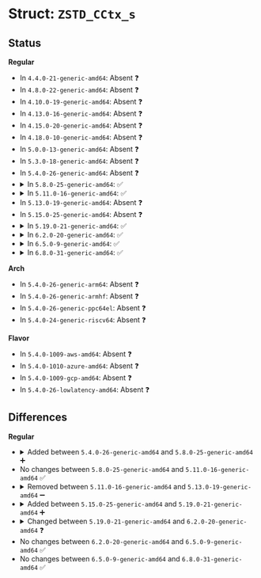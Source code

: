 # Struct: <code>ZSTD_CCtx_s</code>

## Status
<b>Regular</b>
<ul>
<li>
In <code>4.4.0-21-generic-amd64</code>: Absent ❓
</li>
<li>
In <code>4.8.0-22-generic-amd64</code>: Absent ❓
</li>
<li>
In <code>4.10.0-19-generic-amd64</code>: Absent ❓
</li>
<li>
In <code>4.13.0-16-generic-amd64</code>: Absent ❓
</li>
<li>
In <code>4.15.0-20-generic-amd64</code>: Absent ❓
</li>
<li>
In <code>4.18.0-10-generic-amd64</code>: Absent ❓
</li>
<li>
In <code>5.0.0-13-generic-amd64</code>: Absent ❓
</li>
<li>
In <code>5.3.0-18-generic-amd64</code>: Absent ❓
</li>
<li>
In <code>5.4.0-26-generic-amd64</code>: Absent ❓
</li>
<li>
<details>
<summary>In <code>5.8.0-25-generic-amd64</code>: ✅</summary>

```c
struct ZSTD_CCtx_s {
    const BYTE * nextSrc;
    const BYTE * base;
    const BYTE * dictBase;
    U32 dictLimit;
    U32 lowLimit;
    U32 nextToUpdate;
    U32 nextToUpdate3;
    U32 hashLog3;
    U32 loadedDictEnd;
    U32 forceWindow;
    U32 forceRawDict;
    ZSTD_compressionStage_e stage;
    U32[3] rep;
    U32[3] repToConfirm;
    U32 dictID;
    ZSTD_parameters params;
    void * workSpace;
    size_t workSpaceSize;
    size_t blockSize;
    U64 frameContentSize;
    struct xxh64_state xxhState;
    ZSTD_customMem customMem;
    seqStore_t seqStore;
    U32 * hashTable;
    U32 * hashTable3;
    U32 * chainTable;
    HUF_CElt * hufTable;
    U32 flagStaticTables;
    HUF_repeat flagStaticHufTable;
    FSE_CTable[187] offcodeCTable;
    FSE_CTable[363] matchlengthCTable;
    FSE_CTable[329] litlengthCTable;
    unsigned int[1536] tmpCounters;
}
```
</details>
</li>
<li>
<details>
<summary>In <code>5.11.0-16-generic-amd64</code>: ✅</summary>

```c
struct ZSTD_CCtx_s {
    const BYTE * nextSrc;
    const BYTE * base;
    const BYTE * dictBase;
    U32 dictLimit;
    U32 lowLimit;
    U32 nextToUpdate;
    U32 nextToUpdate3;
    U32 hashLog3;
    U32 loadedDictEnd;
    U32 forceWindow;
    U32 forceRawDict;
    ZSTD_compressionStage_e stage;
    U32[3] rep;
    U32[3] repToConfirm;
    U32 dictID;
    ZSTD_parameters params;
    void * workSpace;
    size_t workSpaceSize;
    size_t blockSize;
    U64 frameContentSize;
    struct xxh64_state xxhState;
    ZSTD_customMem customMem;
    seqStore_t seqStore;
    U32 * hashTable;
    U32 * hashTable3;
    U32 * chainTable;
    HUF_CElt * hufTable;
    U32 flagStaticTables;
    HUF_repeat flagStaticHufTable;
    FSE_CTable[187] offcodeCTable;
    FSE_CTable[363] matchlengthCTable;
    FSE_CTable[329] litlengthCTable;
    unsigned int[1536] tmpCounters;
}
```
</details>
</li>
<li>
In <code>5.13.0-19-generic-amd64</code>: Absent ❓
</li>
<li>
In <code>5.15.0-25-generic-amd64</code>: Absent ❓
</li>
<li>
<details>
<summary>In <code>5.19.0-21-generic-amd64</code>: ✅</summary>

```c
struct ZSTD_CCtx_s {
    ZSTD_compressionStage_e stage;
    int cParamsChanged;
    int bmi2;
    ZSTD_CCtx_params requestedParams;
    ZSTD_CCtx_params appliedParams;
    U32 dictID;
    size_t dictContentSize;
    ZSTD_cwksp workspace;
    size_t blockSize;
    long long unsigned int pledgedSrcSizePlusOne;
    long long unsigned int consumedSrcSize;
    long long unsigned int producedCSize;
    struct xxh64_state xxhState;
    ZSTD_customMem customMem;
    ZSTD_threadPool * pool;
    size_t staticSize;
    SeqCollector seqCollector;
    int isFirstBlock;
    int initialized;
    seqStore_t seqStore;
    ldmState_t ldmState;
    rawSeq * ldmSequences;
    size_t maxNbLdmSequences;
    rawSeqStore_t externSeqStore;
    ZSTD_blockState_t blockState;
    U32 * entropyWorkspace;
    ZSTD_buffered_policy_e bufferedPolicy;
    char * inBuff;
    size_t inBuffSize;
    size_t inToCompress;
    size_t inBuffPos;
    size_t inBuffTarget;
    char * outBuff;
    size_t outBuffSize;
    size_t outBuffContentSize;
    size_t outBuffFlushedSize;
    ZSTD_cStreamStage streamStage;
    U32 frameEnded;
    ZSTD_inBuffer expectedInBuffer;
    size_t expectedOutBufferSize;
    ZSTD_localDict localDict;
    const ZSTD_CDict * cdict;
    ZSTD_prefixDict prefixDict;
}
```
</details>
</li>
<li>
<details>
<summary>In <code>6.2.0-20-generic-amd64</code>: ✅</summary>

```c
struct ZSTD_CCtx_s {
    ZSTD_compressionStage_e stage;
    int cParamsChanged;
    int bmi2;
    ZSTD_CCtx_params requestedParams;
    ZSTD_CCtx_params appliedParams;
    ZSTD_CCtx_params simpleApiParams;
    U32 dictID;
    size_t dictContentSize;
    ZSTD_cwksp workspace;
    size_t blockSize;
    long long unsigned int pledgedSrcSizePlusOne;
    long long unsigned int consumedSrcSize;
    long long unsigned int producedCSize;
    struct xxh64_state xxhState;
    ZSTD_customMem customMem;
    ZSTD_threadPool * pool;
    size_t staticSize;
    SeqCollector seqCollector;
    int isFirstBlock;
    int initialized;
    seqStore_t seqStore;
    ldmState_t ldmState;
    rawSeq * ldmSequences;
    size_t maxNbLdmSequences;
    rawSeqStore_t externSeqStore;
    ZSTD_blockState_t blockState;
    U32 * entropyWorkspace;
    ZSTD_buffered_policy_e bufferedPolicy;
    char * inBuff;
    size_t inBuffSize;
    size_t inToCompress;
    size_t inBuffPos;
    size_t inBuffTarget;
    char * outBuff;
    size_t outBuffSize;
    size_t outBuffContentSize;
    size_t outBuffFlushedSize;
    ZSTD_cStreamStage streamStage;
    U32 frameEnded;
    ZSTD_inBuffer expectedInBuffer;
    size_t expectedOutBufferSize;
    ZSTD_localDict localDict;
    const ZSTD_CDict * cdict;
    ZSTD_prefixDict prefixDict;
    ZSTD_blockSplitCtx blockSplitCtx;
}
```
</details>
</li>
<li>
<details>
<summary>In <code>6.5.0-9-generic-amd64</code>: ✅</summary>

```c
struct ZSTD_CCtx_s {
    ZSTD_compressionStage_e stage;
    int cParamsChanged;
    int bmi2;
    ZSTD_CCtx_params requestedParams;
    ZSTD_CCtx_params appliedParams;
    ZSTD_CCtx_params simpleApiParams;
    U32 dictID;
    size_t dictContentSize;
    ZSTD_cwksp workspace;
    size_t blockSize;
    long long unsigned int pledgedSrcSizePlusOne;
    long long unsigned int consumedSrcSize;
    long long unsigned int producedCSize;
    struct xxh64_state xxhState;
    ZSTD_customMem customMem;
    ZSTD_threadPool * pool;
    size_t staticSize;
    SeqCollector seqCollector;
    int isFirstBlock;
    int initialized;
    seqStore_t seqStore;
    ldmState_t ldmState;
    rawSeq * ldmSequences;
    size_t maxNbLdmSequences;
    rawSeqStore_t externSeqStore;
    ZSTD_blockState_t blockState;
    U32 * entropyWorkspace;
    ZSTD_buffered_policy_e bufferedPolicy;
    char * inBuff;
    size_t inBuffSize;
    size_t inToCompress;
    size_t inBuffPos;
    size_t inBuffTarget;
    char * outBuff;
    size_t outBuffSize;
    size_t outBuffContentSize;
    size_t outBuffFlushedSize;
    ZSTD_cStreamStage streamStage;
    U32 frameEnded;
    ZSTD_inBuffer expectedInBuffer;
    size_t expectedOutBufferSize;
    ZSTD_localDict localDict;
    const ZSTD_CDict * cdict;
    ZSTD_prefixDict prefixDict;
    ZSTD_blockSplitCtx blockSplitCtx;
}
```
</details>
</li>
<li>
<details>
<summary>In <code>6.8.0-31-generic-amd64</code>: ✅</summary>

```c
struct ZSTD_CCtx_s {
    ZSTD_compressionStage_e stage;
    int cParamsChanged;
    int bmi2;
    ZSTD_CCtx_params requestedParams;
    ZSTD_CCtx_params appliedParams;
    ZSTD_CCtx_params simpleApiParams;
    U32 dictID;
    size_t dictContentSize;
    ZSTD_cwksp workspace;
    size_t blockSize;
    long long unsigned int pledgedSrcSizePlusOne;
    long long unsigned int consumedSrcSize;
    long long unsigned int producedCSize;
    struct xxh64_state xxhState;
    ZSTD_customMem customMem;
    ZSTD_threadPool * pool;
    size_t staticSize;
    SeqCollector seqCollector;
    int isFirstBlock;
    int initialized;
    seqStore_t seqStore;
    ldmState_t ldmState;
    rawSeq * ldmSequences;
    size_t maxNbLdmSequences;
    rawSeqStore_t externSeqStore;
    ZSTD_blockState_t blockState;
    U32 * entropyWorkspace;
    ZSTD_buffered_policy_e bufferedPolicy;
    char * inBuff;
    size_t inBuffSize;
    size_t inToCompress;
    size_t inBuffPos;
    size_t inBuffTarget;
    char * outBuff;
    size_t outBuffSize;
    size_t outBuffContentSize;
    size_t outBuffFlushedSize;
    ZSTD_cStreamStage streamStage;
    U32 frameEnded;
    ZSTD_inBuffer expectedInBuffer;
    size_t expectedOutBufferSize;
    ZSTD_localDict localDict;
    const ZSTD_CDict * cdict;
    ZSTD_prefixDict prefixDict;
    ZSTD_blockSplitCtx blockSplitCtx;
}
```
</details>
</li>
</ul>
<b>Arch</b>
<ul>
<li>
In <code>5.4.0-26-generic-arm64</code>: Absent ❓
</li>
<li>
In <code>5.4.0-26-generic-armhf</code>: Absent ❓
</li>
<li>
In <code>5.4.0-26-generic-ppc64el</code>: Absent ❓
</li>
<li>
In <code>5.4.0-24-generic-riscv64</code>: Absent ❓
</li>
</ul>
<b>Flavor</b>
<ul>
<li>
In <code>5.4.0-1009-aws-amd64</code>: Absent ❓
</li>
<li>
In <code>5.4.0-1010-azure-amd64</code>: Absent ❓
</li>
<li>
In <code>5.4.0-1009-gcp-amd64</code>: Absent ❓
</li>
<li>
In <code>5.4.0-26-lowlatency-amd64</code>: Absent ❓
</li>
</ul>

## Differences
<b>Regular</b>
<ul>
<li>
<details>
<summary>Added between <code>5.4.0-26-generic-amd64</code> and <code>5.8.0-25-generic-amd64</code> ➕</summary>

```c
struct ZSTD_CCtx_s {
    const BYTE * nextSrc;
    const BYTE * base;
    const BYTE * dictBase;
    U32 dictLimit;
    U32 lowLimit;
    U32 nextToUpdate;
    U32 nextToUpdate3;
    U32 hashLog3;
    U32 loadedDictEnd;
    U32 forceWindow;
    U32 forceRawDict;
    ZSTD_compressionStage_e stage;
    U32[3] rep;
    U32[3] repToConfirm;
    U32 dictID;
    ZSTD_parameters params;
    void * workSpace;
    size_t workSpaceSize;
    size_t blockSize;
    U64 frameContentSize;
    struct xxh64_state xxhState;
    ZSTD_customMem customMem;
    seqStore_t seqStore;
    U32 * hashTable;
    U32 * hashTable3;
    U32 * chainTable;
    HUF_CElt * hufTable;
    U32 flagStaticTables;
    HUF_repeat flagStaticHufTable;
    FSE_CTable[187] offcodeCTable;
    FSE_CTable[363] matchlengthCTable;
    FSE_CTable[329] litlengthCTable;
    unsigned int[1536] tmpCounters;
}
```
</details>
</li>
<li>
No changes between <code>5.8.0-25-generic-amd64</code> and <code>5.11.0-16-generic-amd64</code> ✅
</li>
<li>
<details>
<summary>Removed between <code>5.11.0-16-generic-amd64</code> and <code>5.13.0-19-generic-amd64</code> ➖</summary>

```c
struct ZSTD_CCtx_s {
    const BYTE * nextSrc;
    const BYTE * base;
    const BYTE * dictBase;
    U32 dictLimit;
    U32 lowLimit;
    U32 nextToUpdate;
    U32 nextToUpdate3;
    U32 hashLog3;
    U32 loadedDictEnd;
    U32 forceWindow;
    U32 forceRawDict;
    ZSTD_compressionStage_e stage;
    U32[3] rep;
    U32[3] repToConfirm;
    U32 dictID;
    ZSTD_parameters params;
    void * workSpace;
    size_t workSpaceSize;
    size_t blockSize;
    U64 frameContentSize;
    struct xxh64_state xxhState;
    ZSTD_customMem customMem;
    seqStore_t seqStore;
    U32 * hashTable;
    U32 * hashTable3;
    U32 * chainTable;
    HUF_CElt * hufTable;
    U32 flagStaticTables;
    HUF_repeat flagStaticHufTable;
    FSE_CTable[187] offcodeCTable;
    FSE_CTable[363] matchlengthCTable;
    FSE_CTable[329] litlengthCTable;
    unsigned int[1536] tmpCounters;
}
```
</details>
</li>
<li>
<details>
<summary>Added between <code>5.15.0-25-generic-amd64</code> and <code>5.19.0-21-generic-amd64</code> ➕</summary>

```c
struct ZSTD_CCtx_s {
    ZSTD_compressionStage_e stage;
    int cParamsChanged;
    int bmi2;
    ZSTD_CCtx_params requestedParams;
    ZSTD_CCtx_params appliedParams;
    U32 dictID;
    size_t dictContentSize;
    ZSTD_cwksp workspace;
    size_t blockSize;
    long long unsigned int pledgedSrcSizePlusOne;
    long long unsigned int consumedSrcSize;
    long long unsigned int producedCSize;
    struct xxh64_state xxhState;
    ZSTD_customMem customMem;
    ZSTD_threadPool * pool;
    size_t staticSize;
    SeqCollector seqCollector;
    int isFirstBlock;
    int initialized;
    seqStore_t seqStore;
    ldmState_t ldmState;
    rawSeq * ldmSequences;
    size_t maxNbLdmSequences;
    rawSeqStore_t externSeqStore;
    ZSTD_blockState_t blockState;
    U32 * entropyWorkspace;
    ZSTD_buffered_policy_e bufferedPolicy;
    char * inBuff;
    size_t inBuffSize;
    size_t inToCompress;
    size_t inBuffPos;
    size_t inBuffTarget;
    char * outBuff;
    size_t outBuffSize;
    size_t outBuffContentSize;
    size_t outBuffFlushedSize;
    ZSTD_cStreamStage streamStage;
    U32 frameEnded;
    ZSTD_inBuffer expectedInBuffer;
    size_t expectedOutBufferSize;
    ZSTD_localDict localDict;
    const ZSTD_CDict * cdict;
    ZSTD_prefixDict prefixDict;
}
```
</details>
</li>
<li>
<details>
<summary>Changed between <code>5.19.0-21-generic-amd64</code> and <code>6.2.0-20-generic-amd64</code> ❓</summary>
<ul>
<li>
<b>Field added. </b>
<code>ZSTD_CCtx_params simpleApiParams</code>
</li>
<li>
<b>Field added. </b>
<code>ZSTD_blockSplitCtx blockSplitCtx</code>
</li>
</ul>
</details>
</li>
<li>
No changes between <code>6.2.0-20-generic-amd64</code> and <code>6.5.0-9-generic-amd64</code> ✅
</li>
<li>
No changes between <code>6.5.0-9-generic-amd64</code> and <code>6.8.0-31-generic-amd64</code> ✅
</li>
</ul>
